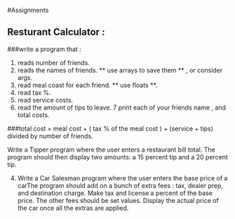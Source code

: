 #Assignments

## Resturant Calculator :

###write a program that :
1. reads number of friends.
2. reads the names of friends. ** use arrays to save them ** , or consider args.
3. read meal coast for each friend. ** use floats **.
4. read tax %.
5. read service costs.
6. read the amount of tips to leave.
7 print each of your friends name , and total costs.

###total cost = meal cost + ( tax % of the meal cost ) + (service + tips) divided by number of friends.



Write a Tipper program where the user enters a restaurant bill total. The program should then display
two amounts: a 15 percent tip and a 20 percent tip.


4. Write a Car Salesman program where the user enters the base price of a carThe program should add on a bunch of extra fees : 
tax, dealer prep, and destination charge. Make tax and
license a percent of the base price. The other fees should be set values. Display the actual price of the
car once all the extras are applied.


